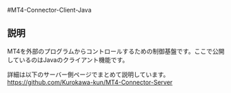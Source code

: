 #MT4-Connector-Client-Java
## 説明
MT4を外部のプログラムからコントロールするための制御基盤です。ここで公開しているのはJavaのクライアント機能です。  

詳細は以下のサーバー側ページでまとめて説明しています。  
https://github.com/Kurokawa-kun/MT4-Connector-Server
